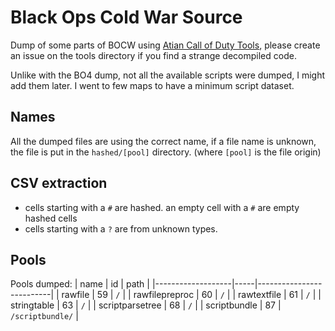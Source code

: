 # Black Ops Cold War Source

Dump of some parts of BOCW using [Atian Call of Duty Tools](https://github.com/ate47/atian-cod-tools), please create an issue on the tools directory if you find a strange decompiled code.

Unlike with the BO4 dump, not all the available scripts were dumped, I might add them later. I went to few maps to have a minimum script dataset.

## Names

All the dumped files are using the correct name, if a file name is unknown, the file is put in the `hashed/[pool]` directory. (where `[pool]` is the file origin)

## CSV extraction

- cells starting with a `#` are hashed. an empty cell with a `#` are empty hashed cells
- cells starting with a `?` are from unknown types.

## Pools

Pools dumped:
| name              | id  |        path              |
|-------------------|-----|--------------------------|
| rawfile           | 59  | `/`                      |
| rawfilepreproc    | 60  | `/`                      |
| rawtextfile       | 61  | `/`                      |
| stringtable       | 63  | `/`                      |
| scriptparsetree   | 68  | `/`                      |
| scriptbundle      | 87  | `/scriptbundle/`         |